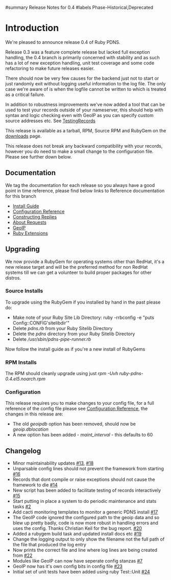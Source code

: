 ﻿#summary Release Notes for 0.4
#labels Phase-Historical,Deprecated

# Introduction #
We're pleased to announce release 0.4 of Ruby PDNS.

Release 0.3 was a feature complete release but lacked full exception handling, the 0.4 branch is primarily concerned with stability and as such has a lot of new exception handling, unit test coverage and some code refactoring to make future releases easier.

There should now be very few causes for the backend just not to start or just randomly exit without logging useful information to the log file.  The only case we're aware of is when the logfile cannot be written to which is treated as a critical failure.

In addition to robustness improvements we've now added a tool that can be used to test your records outside of your nameserver, this should help with syntax and logic checking even with GeoIP as you can specify custom source addresses etc.  See [TestingRecords](TestingRecords.md)

This release is available as a tarball, RPM, Source RPM and RubyGem on the [downloads](http://code.google.com/p/ruby-pdns/downloads/list?can=2&q=0.4) page.

This release does not break any backward compatibility with your records, however you do need to make a small change to the configuration file.  Please see further down below.

## Documentation ##
We tag the documentation for each release so you always have a good point in time reference, please find below links to Reference documentation for this branch

  * [Install Guide](ReferenceInstallGuide_0_4.md)
  * [Configuration Reference](ReferenceConfigurationGuide_0_4.md)
  * [Constructing Replies](ReferenceConstructingReplies_0_4.md)
  * [About Requests](ReferenceInfoAboutRequests_0_4.md)
  * [GeoIP](ReferenceGeoIP_0_4.md)
  * [Ruby Extensions](ReferenceRubyExtensions_0_4.md)

## Upgrading ##
We now provide a RubyGem for operating systems other than RedHat, it's a new release target and will be the preferred method for non RedHat systems till we can get a volunteer to build proper packages for other distros.

### Source Installs ###
To upgrade using the RubyGem if you installed by hand in the past please do:

  * Make note of your Ruby Site Lib Directory: ruby -rrbconfig -e "puts Config::CONFIG'sitelibdir'"
  * Delete _pdns.rb_ from your Ruby Sitelib Directory
  * Delete the _pdns_ directory from your Ruby Sitelib Directory
  * Delete _/usr/sbin/pdns-pipe-runner.rb_

Now follow the install guide as if you're a new install of RubyGems

### RPM Installs ###
The RPM should cleanly upgrade using just _rpm -Uvh ruby-pdns-0.4.el5.noarch.rpm_

### Configuration ###
This release requires you to make changes to your config file, for a full reference of the config file please see [Configuration Reference](ReferenceConfigurationGuide_0_4.md), the changes in this release are:

  * The old _geoipdb_ option has been removed, should now be _geoip.dblocation_
  * A new option has been added - _maint\_interval_ - this defaults to 60

## Changelog ##
  * Minor maintainability updates [#13](http://code.google.com/p/ruby-pdns/issues/detail?id=13), [#18](http://code.google.com/p/ruby-pdns/issues/detail?id=18)
  * Unparsable config lines should not prevent the framework from starting [#16](http://code.google.com/p/ruby-pdns/issues/detail?id=16)
  * Records that dont compile or raise exceptions should not cause the framework to die [#14](http://code.google.com/p/ruby-pdns/issues/detail?id=14)
  * New script has been added to facilitate testing of records interactively [#15](http://code.google.com/p/ruby-pdns/issues/detail?id=15)
  * Start putting in place a system to do periodic maintenance and stats tasks [#2](http://code.google.com/p/ruby-pdns/issues/detail?id=2)
  * Add cacti monitoring templates to monitor a generic PDNS install [#17](http://code.google.com/p/ruby-pdns/issues/detail?id=17)
  * The GeoIP code ignored the configured path to the geoip data and so blew up pretty badly, code is now more robust in handling errors and uses the config.  Thanks Christian Keil for the bug report.  [#20](http://code.google.com/p/ruby-pdns/issues/detail?id=20)
  * Added a rubygem build task and updated install docs etc [#19](http://code.google.com/p/ruby-pdns/issues/detail?id=19)
  * Change the logging output to only show the filename not the full path of the file that produced the log entry
  * Now prints the correct file and line where log lines are being created from  [#22](http://code.google.com/p/ruby-pdns/issues/detail?id=22)
  * Modules like GeoIP can now have seperate config stanzas  [#7](http://code.google.com/p/ruby-pdns/issues/detail?id=7)
  * GeoIP now has it's own config bits in config file  [#23](http://code.google.com/p/ruby-pdns/issues/detail?id=23)
  * Initial set of unit tests have been added using ruby Test::Unit  [#24](http://code.google.com/p/ruby-pdns/issues/detail?id=24)